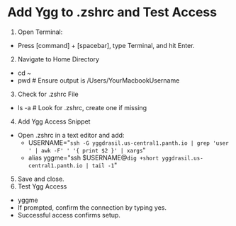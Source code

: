 # Add Ygg to .zshrc and Test Access
1. Open Terminal:
 - Press [command] + [spacebar], type Terminal, and hit Enter.

2. Navigate to Home Directory
 - cd ~
 - pwd  # Ensure output is /Users/YourMacbookUsername

3. Check for .zshrc File
 - ls -a  # Look for .zshrc, create one if missing

4. Add Ygg Access Snippet
 - Open .zshrc in a text editor and add:
   - USERNAME="`ssh -G yggdrasil.us-central1.panth.io | grep 'user ' | awk -F' ' '{ print $2 }' | xargs`"
   - alias yggme="ssh $USERNAME@`dig +short yggdrasil.us-central1.panth.io | tail -1`"

5. Save and close.
6. Test Ygg Access
 - yggme
 - If prompted, confirm the connection by typing yes.
 - Successful access confirms setup.